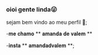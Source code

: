 ### oioi gente linda😜

sejam bem vindo ao meu perfil 💅;

 -𝐦𝐞 𝐜𝐡𝐚𝐦𝐨 ** 𝐚𝐦𝐚𝐧𝐝𝐚 𝐝𝐞 𝐯𝐚𝐥𝐞𝐦 **
 
 -𝐢𝐧𝐬𝐭𝐚 ** 𝐚𝐦𝐚𝐧𝐝𝐚𝐝𝐯𝐚𝐥𝐞𝐦 **;

<!--
**amandacecatto/amandacecatto**
-->
